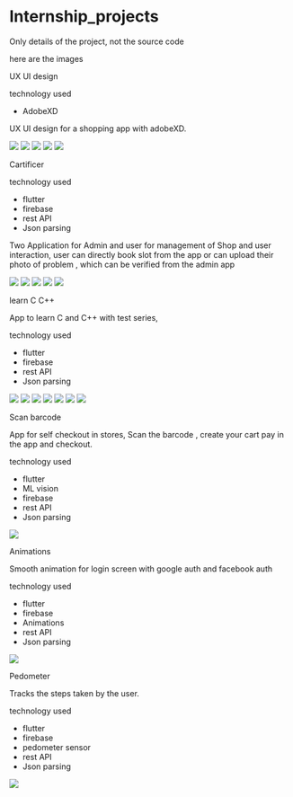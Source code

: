 # Internship_projects
Only details of the project, not the source code

here are the images



UX UI design

technology used

- AdobeXD

UX UI design for a shopping app with adobeXD.

<img src="https://github.com/borsezf2/Internship_projects/blob/master/Images/adobeXD/iPhone%206-7-8%20Plus%20%E2%80%93%201.png?raw=true"  />

<img src="https://github.com/borsezf2/Internship_projects/blob/master/Images/adobeXD/iPhone%206-7-8%20Plus%20%E2%80%93%202.png?raw=true"  />

<img src="https://github.com/borsezf2/Internship_projects/blob/master/Images/adobeXD/iPhone%206-7-8%20Plus%20%E2%80%93%203.png?raw=true" />

<img src="https://github.com/borsezf2/Internship_projects/blob/master/Images/adobeXD/iPhone%206-7-8%20Plus%20%E2%80%93%204.png?raw=true"/>

<img src="https://github.com/borsezf2/Internship_projects/blob/master/Images/adobeXD/iPhone%206-7-8%20Plus%20%E2%80%93%206.png?raw=true" />



Cartificer

technology used

- flutter
- firebase
- rest API
- Json parsing

Two Application for Admin and user for management of Shop and user interaction, user can directly book slot from the app or can upload their photo of problem , which can be verified from the admin app

<img src="https://raw.githubusercontent.com/borsezf2/Internship_projects/master/Images/Cartificer/WhatsApp%20Image%202019-12-25%20at%209.56.39%20AM%20(1).jpeg"  />

<img src="https://raw.githubusercontent.com/borsezf2/Internship_projects/master/Images/Cartificer/WhatsApp%20Image%202019-12-25%20at%209.56.39%20AM%20(2).jpeg"  />

<img src="https://raw.githubusercontent.com/borsezf2/Internship_projects/master/Images/Cartificer/WhatsApp%20Image%202019-12-25%20at%209.56.39%20AM%20(3).jpeg" />

<img src="https://raw.githubusercontent.com/borsezf2/Internship_projects/master/Images/Cartificer/WhatsApp%20Image%202019-12-25%20at%209.56.39%20AM%20(4).jpeg"/>

<img src="https://raw.githubusercontent.com/borsezf2/Internship_projects/master/Images/Cartificer/WhatsApp%20Image%202019-12-25%20at%209.56.39%20AM.jpeg" />


learn C C++

App to learn C and C++ with test series,

technology used

- flutter
- firebase
- rest API
- Json parsing

<img src="https://github.com/borsezf2/Internship_projects/blob/master/Images/Others/WhatsApp%20Image%202019-12-25%20at%209.56.38%20AM.jpeg?raw=true" />

<img src="https://github.com/borsezf2/Internship_projects/blob/master/Images/Learn%20c%20c++/WhatsApp%20Image%202019-12-25%20at%209.56.38%20AM%20(2).jpeg?raw=true"/>

<img src="https://github.com/borsezf2/Internship_projects/blob/master/Images/Learn%20c%20c++/WhatsApp%20Image%202019-12-25%20at%209.56.38%20AM%20(1).jpeg?raw=true"/>

<img src="https://github.com/borsezf2/Internship_projects/blob/master/Images/Learn%20c%20c++/WhatsApp%20Image%202019-12-25%20at%209.56.38%20AM%20(3).jpeg?raw=true"/>

<img src="https://github.com/borsezf2/Internship_projects/blob/master/Images/Learn%20c%20c++/WhatsApp%20Image%202019-12-25%20at%209.56.38%20AM%20(4).jpeg?raw=true"/>

<img src="https://github.com/borsezf2/Internship_projects/blob/master/Images/Learn%20c%20c++/WhatsApp%20Image%202019-12-25%20at%209.56.38%20AM%20(5).jpeg?raw=true"/>

<img src="https://github.com/borsezf2/Internship_projects/blob/master/Images/Learn%20c%20c++/WhatsApp%20Image%202019-12-25%20at%209.56.38%20AM%20(6).jpeg?raw=true"/>


Scan barcode

App for self checkout in stores, Scan the barcode , create your cart pay in the app and checkout.

technology used

- flutter
- ML vision
- firebase
- rest API
- Json parsing

<img src="https://github.com/borsezf2/Internship_projects/blob/master/Images/Others/WhatsApp%20Image%202019-12-25%20at%2010.01.05%20AM.jpeg?raw=true"/>

Animations

Smooth animation for login screen with google auth and facebook auth

technology used

- flutter
- firebase
- Animations
- rest API
- Json parsing
<img src="https://github.com/borsezf2/Internship_projects/blob/master/Images/Others/WhatsApp%20Image%202019-12-25%20at%209.56.38%20AM%20(7).jpeg?raw=true" />

Pedometer

Tracks the steps taken by the user.

technology used

- flutter
- firebase
- pedometer sensor
- rest API
- Json parsing

<img src="https://github.com/borsezf2/Internship_projects/blob/master/Images/Others/WhatsApp%20Image%202019-12-25%20at%209.56.38%20AM%20(8).jpeg?raw=true" />

